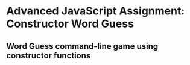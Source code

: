 # Advanced JavaScript Assignment: Constructor Word Guess
## Word Guess command-line game using constructor functions
